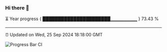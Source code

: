 ### Hi there 👋

⏳ Year progress { ██████████████████████▁▁▁▁▁▁▁▁ } 73.43 %

---

⏰ Updated on Wed, 25 Sep 2024 18:18:00 GMT

![Progress Bar CI](https://github.com/liununu/liununu/workflows/Progress%20Bar%20CI/badge.svg)
